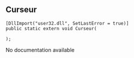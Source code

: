 ## Curseur

```
[DllImport("user32.dll", SetLastError = true)]
public static extern void Curseur(
   
);
```

No documentation available
